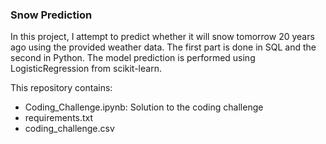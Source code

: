 ### Snow Prediction

In this project, I attempt to predict whether it will snow tomorrow 20 years ago using the provided weather data.
The first part is done in SQL and the second in Python. The model prediction is performed using LogisticRegression from scikit-learn.

This repository contains:
- Coding_Challenge.ipynb: Solution to the coding challenge
- requirements.txt
- coding_challenge.csv
